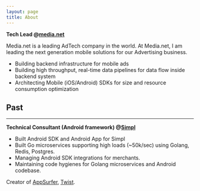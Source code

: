 ```yaml
---
layout: page
title: About
---
```


**Tech Lead @[media.net](https://media.net)**

Media.net is a leading AdTech company in the world. At Media.net, I am leading the next generation mobile solutions for our Advertising business.

- Building backend infrastructure for mobile ads
- Building high throughput, real-time data pipelines for data flow inside backend system
- Architecting Mobile (iOS/Android) SDKs for size and resource consumption optimization

<h2> Past </h2>
<hr>

**Technical Consultant (Android framework) @[Simpl](https://getsimpl.com)**

- Built Android SDK and Android App for Simpl
- Built Go microservices supporting high loads (~50k/sec) using Golang, Redis, Postgres.
- Managing Android SDK integrations for merchants.
- Maintaining code hygienes for Golang microservices and Android codebase.

Creator of [AppSurfer](http://www.akshaydeo.com/appsurfer/), [Twist](http://www.akshaydeo.com/twist/).

